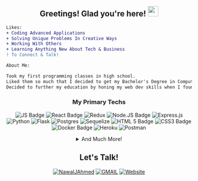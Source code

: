 <!-- ReadMe Inspirations
https://github.com/WaylonWalker/WaylonWalker
https://awesomegithubprofile.tech/
-->
<!-- GitHub ReadMe Generator
https://rahuldkjain.github.io/gh-profile-readme-generator/
-->
<h2 align="center"> <!-- Interests -->
  Greetings! Glad you're here!
  <img src="https://media.giphy.com/media/hvRJCLFzcasrR4ia7z/giphy.gif" width="28">
<!-- ![](./image.svg) -->
</h3>

<a> <!-- Dog Ear Left & Right  -->
<!--   <img align="left" src="https://user-images.githubusercontent.com/11577850/129963977-5b020500-5530-462c-a3d8-9dd3eab36642.gif" width="150" height="150" /> -->
</a>

<a> <!-- Dog Ear Both-->
<!--   <img align="right" src="https://user-images.githubusercontent.com/11577850/129978921-8664ab69-9b7c-499c-96a7-7cf3578f5a68.gif" width="150" height="150" /> -->
</a>

```diff
Likes:
+ Coding Advanced Applications
+ Solving Unique Problems In Creative Ways
+ Working With Others
+ Learning Anything New About Tech & Business
! To Connect & Talk!
```

```diff
About Me:

Took my first programming classes in high school.
Liked them so much that I decided to get my Bachelor's Degree in Computer Science.
Decided to further my education by honing my web dev skills when I found my passion for making complex web apps!
```

<!---
<p align="center"> <!-- Music Selection -->
<!--
  <b>What I Listen To When Coding</b><br>
  <a href="https://youtu.be/ft-j9VL84TQ">Relaxing</a> |
  <a href="https://youtu.be/nL8hVXSDmNM">Inspirational</a> |
  <a href="https://youtu.be/BPs0kpB0tuY">Energetic</a> |
  <a href="https://youtu.be/czTksCF6X8Y">Focus</a> |
  <a href="https://youtu.be/lpvT-Fciu-4">80's</a> |
  <a href="https://youtu.be/0oxt-WtC6Oc">Chill</a> |
  <a href="https://youtu.be/Z0NlmumRuVE">Feel Good</a> |
  <a href="https://youtu.be/dQw4w9WgXcQ">Indie</a>
</p>
-->

<!-- Technologies
JavaScript
NodeJS
SQL
Postman
Postbird
Sequelize (ORM)
Nodemon (Node Package)
Mocha (Node Package)
Chai (Node Package)
Express
Pug
Csurf (Node Package)
Cookie-Parser (Node Package)
DBDiagram.io
Netlify
Heroku
HTML
CSS
Python
React -->
  
<div align="center">
  
### My Primary Techs
  
![JS Badge](https://img.shields.io/badge/JavaScript-F7DF1E?style=for-the-badge&logo=javascript&logoColor=black)
![React Badge](https://img.shields.io/badge/React-20232A?style=for-the-badge&logo=react&logoColor=61DAFB)
![Redux](https://img.shields.io/badge/redux-%23593d88.svg?style=for-the-badge&logo=redux&logoColor=white)
![Node.JS Badge](https://img.shields.io/badge/Node.js-339933?style=for-the-badge&logo=nodedotjs&logoColor=white)
![Express.js](https://img.shields.io/badge/express.js-%23404d59.svg?style=for-the-badge&logo=express&logoColor=%2361DAFB)
![Python](https://img.shields.io/badge/Python-FFD43B?style=for-the-badge&logo=python&logoColor=blue)
![Flask](https://img.shields.io/badge/flask-%19354D.svg?style=for-the-badge&logo=flask&logoColor=white)
![Postgres](https://img.shields.io/badge/postgres-%23316192.svg?style=for-the-badge&logo=postgresql&logoColor=white)
![Sequelize](https://img.shields.io/static/v1?label=&message=Sequelize&color=%232F406A&style=for-the-badge&logo=Sequelize&logoColor=%2303AFEF)
![HTML 5 Badge](https://img.shields.io/badge/HTML5-E34F26?style=for-the-badge&logo=html5&logoColor=white)
![CSS3 Badge](https://img.shields.io/badge/CSS3-1572B6?style=for-the-badge&logo=css3&logoColor=white)
![Docker Badge](https://img.shields.io/badge/Docker-2CA5E0?style=for-the-badge&logo=docker&logoColor=white)
![Heroku](https://img.shields.io/badge/heroku-%23430098.svg?style=for-the-badge&logo=heroku&logoColor=white)
![Postman](https://img.shields.io/badge/Postman-FF6C37?style=for-the-badge&logo=Postman&logoColor=white)
  
 <details>
  <summary>And Much More!</summary>
   
![NPM](https://img.shields.io/badge/npm-CB3837?style=for-the-badge&logo=npm&logoColor=white)
![Git](https://img.shields.io/badge/git-%23F05033.svg?style=for-the-badge&logo=git&logoColor=white)
![Visual Studio Code](https://img.shields.io/badge/Visual%20Studio%20Code-0078d7.svg?style=for-the-badge&logo=visual-studio-code&logoColor=white)
![Eclipse](https://img.shields.io/badge/Eclipse-2C2255?style=for-the-badge&logo=eclipse&logoColor=white)
![IntelliJ](https://img.shields.io/badge/IntelliJIDEA-000000.svg?style=for-the-badge&logo=intellij-idea&logoColor=white)
![PyCharm](https://img.shields.io/badge/PyCharm-000000.svg?&style=for-the-badge&logo=PyCharm&logoColor=white)
![Netlify](https://img.shields.io/badge/Netlify-00C7B7?style=for-the-badge&logo=netlify&logoColor=white)
![Mocha Badge](https://img.shields.io/badge/Mocha-8D6748?style=for-the-badge&logo=Mocha&logoColor=white)
![Chai](https://img.shields.io/badge/chai-A30701?style=for-the-badge&logo=chai&logoColor=white)
![JUnit5](https://img.shields.io/badge/Junit5-25A162?style=for-the-badge&logo=junit5&logoColor=white)
![SQLite](https://img.shields.io/badge/SQLite-07405E?style=for-the-badge&logo=sqlite&logoColor=white)
![C++](https://img.shields.io/badge/C%2B%2B-00599C?style=for-the-badge&logo=c%2B%2B&logoColor=white)
![Java](https://img.shields.io/badge/Java-ED8B00?style=for-the-badge&logo=java&logoColor=white)
![Pug](https://img.shields.io/badge/Pug-E3C29B?style=for-the-badge&logo=pug&logoColor=black)
![Arch Linux Badge](https://img.shields.io/badge/Arch_Linux-1793D1?style=for-the-badge&logo=arch-linux&logoColor=white)
![Linux](https://img.shields.io/badge/Linux-FCC624?style=for-the-badge&logo=linux&logoColor=black)
![Ubuntu](https://img.shields.io/badge/Ubuntu-E95420?style=for-the-badge&logo=ubuntu&logoColor=white)
![Bash](https://img.shields.io/badge/GNU%20Bash-4EAA25?style=for-the-badge&logo=GNU%20Bash&logoColor=white)
![Photoshop](https://img.shields.io/badge/Adobe%20Photoshop-31A8FF?style=for-the-badge&logo=Adobe%20Photoshop&logoColor=black)
![Figma](https://img.shields.io/badge/Figma-F24E1E?style=for-the-badge&logo=figma&logoColor=white)
![Gimp](https://img.shields.io/badge/gimp-5C5543?style=for-the-badge&logo=gimp&logoColor=white)
![Wordpress](https://img.shields.io/badge/Wordpress-21759B?style=for-the-badge&logo=wordpress&logoColor=white)

</details>

  
</div>

<div align="center">

## Let's Talk!

[![NawalJAhmed](https://img.shields.io/static/v1?label=&message=NawalJAhmed&color=%230077B5&style=for-the-badge&logo=LinkedIn&logoColor=white)](https://www.linkedin.com/in/nawaljahmed/)
[![GMAIL](https://img.shields.io/static/v1?label=&message=nawal.j.ahmed@gmail.com&color=D14836&style=for-the-badge&logo=Gmail&logoColor=white)](mailto:nawal.j.ahmed@gmail.com)
[![Website](https://img.shields.io/badge/portfolio-bbffa1?style=for-the-badge&logo=About.me&logoColor=black)](https://www.nawal.dev/)
  
</div>

<!--
[![Visits Badge](https://hits.seeyoufarm.com/api/count/incr/badge.svg?url=https%3A%2F%2Fgithub.com%2FNawalJAhmed%2FNawalJAhmed&count_bg=%234BC51D&title_bg=%23555555&icon=&icon_color=%23E7E7E7&title=Visits&edge_flat=true)](https://hits.seeyoufarm.com)
![Komarev Visits Badge](https://komarev.com/ghpvc/?username=nawaljahmed&color=ff69b4&style=flat-square&label=Visits)
-->

<!--
```diff
- text in red
+ text in green
! text in orange[Visits Badge]
# text in gray
@@ text in purple (and bold)@@
```
-->

<!--
<b>What I like:</b> Coding & Raimi's Spider-man memes.
<br>
-->

<!--
<b>What I Listen To When Coding:</b> [Relaxing](https://youtu.be/ft-j9VL84TQ), [Inspirational](https://youtu.be/nL8hVXSDmNM), [Energetic](https://youtu.be/BPs0kpB0tuY), [Focus](https://youtu.be/czTksCF6X8Y), [80's](https://youtu.be/lpvT-Fciu-4), [Chill](https://youtu.be/0oxt-WtC6Oc), [Feel Good](https://youtu.be/Z0NlmumRuVE), [Indie](https://youtu.be/dQw4w9WgXcQ).
-->

<!--
[![NJA's GitHub stats](https://github-readme-stats.vercel.app/api?username=nawaljahmed&show_icons=true&theme=radical&custom_title=Stats&include_all_commits=true&count_private=true)](https://github.com/anuraghazra/github-readme-stats)
-->

<!--
[![Top Langs](https://github-readme-stats.vercel.app/api/top-langs/?username=nawaljahmed&count&layout=compact&theme=radical)](https://github.com/anuraghazra/github-readme-stats)
-->

<!--
[![NJA's wakatime stats](https://github-readme-stats.vercel.app/api/wakatime?username=NawalJAhmed&layout=compact&theme=radical)](https://github.com/anuraghazra/github-readme-stats)
-->

<!-- How to create and find badges

[Badges4 ReadMe.md Profile](https://github.com/alexandresanlim/Badges4-README.md-Profile) | [Markdown Badges](https://github.com/Ileriayo/markdown-badges) | [Badge Generator](https://michaelcurrin.github.io/badge-generator/#/generic) | [Shields.io](https://shields.io/) | [Simple Icons](https://simpleicons.org/) -->
